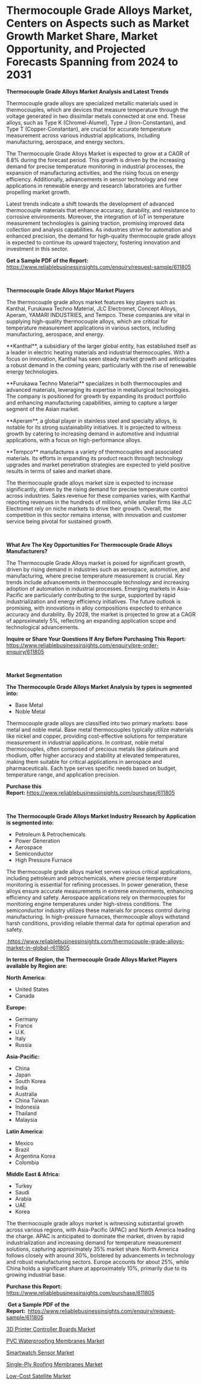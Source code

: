 <p><h1>Thermocouple Grade Alloys Market, Centers on Aspects such as Market Growth Market Share, Market Opportunity, and Projected Forecasts Spanning from 2024 to 2031</h1></p><p><strong>Thermocouple Grade Alloys Market Analysis and Latest Trends</strong></p>
<p><p>Thermocouple grade alloys are specialized metallic materials used in thermocouples, which are devices that measure temperature through the voltage generated in two dissimilar metals connected at one end. These alloys, such as Type K (Chromel-Alumel), Type J (Iron-Constantan), and Type T (Copper-Constantan), are crucial for accurate temperature measurement across various industrial applications, including manufacturing, aerospace, and energy sectors.</p><p>The Thermocouple Grade Alloys Market is expected to grow at a CAGR of 6.8% during the forecast period. This growth is driven by the increasing demand for precise temperature monitoring in industrial processes, the expansion of manufacturing activities, and the rising focus on energy efficiency. Additionally, advancements in sensor technology and new applications in renewable energy and research laboratories are further propelling market growth.</p><p>Latest trends indicate a shift towards the development of advanced thermocouple materials that enhance accuracy, durability, and resistance to corrosive environments. Moreover, the integration of IoT in temperature measurement technologies is gaining traction, promising improved data collection and analysis capabilities. As industries strive for automation and enhanced precision, the demand for high-quality thermocouple grade alloys is expected to continue its upward trajectory, fostering innovation and investment in this sector.</p></p>
<p><strong>Get a Sample PDF of the Report:&nbsp;</strong> <a href="https://www.reliablebusinessinsights.com/enquiry/request-sample/611805?utm_campaign=1113&utm_medium=2&utm_source=Github&utm_content=ia&utm_term=29092024&utm_id=thermocouple-grade-alloys">https://www.reliablebusinessinsights.com/enquiry/request-sample/611805</a></p>
<p>&nbsp;</p>
<p><strong>Thermocouple Grade Alloys Major Market Players</strong></p>
<p><p>The thermocouple grade alloys market features key players such as Kanthal, Furukawa Techno Material, JLC Electromet, Concept Alloys, Aperam, YAMARI INDUSTRIES, and Tempco. These companies are vital in supplying high-quality thermocouple alloys, which are critical for temperature measurement applications in various sectors, including manufacturing, aerospace, and energy.</p><p>**Kanthal**, a subsidiary of the larger global entity, has established itself as a leader in electric heating materials and industrial thermocouples. With a focus on innovation, Kanthal has seen steady market growth and anticipates a robust demand in the coming years, particularly with the rise of renewable energy technologies.</p><p>**Furukawa Techno Material** specializes in both thermocouples and advanced materials, leveraging its expertise in metallurgical technologies. The company is positioned for growth by expanding its product portfolio and enhancing manufacturing capabilities, aiming to capture a larger segment of the Asian market.</p><p>**Aperam**, a global player in stainless steel and specialty alloys, is notable for its strong sustainability initiatives. It is projected to witness growth by catering to increasing demand in automotive and industrial applications, with a focus on high-performance alloys.</p><p>**Tempco** manufactures a variety of thermocouples and associated materials. Its efforts in expanding its product reach through technology upgrades and market penetration strategies are expected to yield positive results in terms of sales and market share.</p><p>The thermocouple grade alloys market size is expected to increase significantly, driven by the rising demand for precise temperature control across industries. Sales revenue for these companies varies, with Kanthal reporting revenues in the hundreds of millions, while smaller firms like JLC Electromet rely on niche markets to drive their growth. Overall, the competition in this sector remains intense, with innovation and customer service being pivotal for sustained growth.</p></p>
<p>&nbsp;</p>
<p><strong>What Are The Key Opportunities For Thermocouple Grade Alloys Manufacturers?</strong></p>
<p><p>The Thermocouple Grade Alloys market is poised for significant growth, driven by rising demand in industries such as aerospace, automotive, and manufacturing, where precise temperature measurement is crucial. Key trends include advancements in thermocouple technology and increasing adoption of automation in industrial processes. Emerging markets in Asia-Pacific are particularly contributing to the surge, supported by rapid industrialization and energy efficiency initiatives. The future outlook is promising, with innovations in alloy compositions expected to enhance accuracy and durability. By 2028, the market is projected to grow at a CAGR of approximately 5%, reflecting an expanding application scope and technological advancements.</p></p>
<p><strong>Inquire or Share Your Questions If Any Before Purchasing This Report:</strong> <a href="https://www.reliablebusinessinsights.com/enquiry/pre-order-enquiry/611805?utm_campaign=1113&utm_medium=2&utm_source=Github&utm_content=ia&utm_term=29092024&utm_id=thermocouple-grade-alloys">https://www.reliablebusinessinsights.com/enquiry/pre-order-enquiry/611805</a></p>
<p>&nbsp;</p>
<p><strong>Market Segmentation</strong></p>
<p><strong>The Thermocouple Grade Alloys Market Analysis by types is segmented into:</strong></p>
<p><ul><li>Base Metal</li><li>Noble Metal</li></ul></p>
<p><p>Thermocouple grade alloys are classified into two primary markets: base metal and noble metal. Base metal thermocouples typically utilize materials like nickel and copper, providing cost-effective solutions for temperature measurement in industrial applications. In contrast, noble metal thermocouples, often composed of precious metals like platinum and rhodium, offer higher accuracy and stability at elevated temperatures, making them suitable for critical applications in aerospace and pharmaceuticals. Each type serves specific needs based on budget, temperature range, and application precision.</p></p>
<p><strong>Purchase this Report:&nbsp;</strong><a href="https://www.reliablebusinessinsights.com/purchase/611805?utm_campaign=1113&utm_medium=2&utm_source=Github&utm_content=ia&utm_term=29092024&utm_id=thermocouple-grade-alloys">https://www.reliablebusinessinsights.com/purchase/611805</a></p>
<p>&nbsp;</p>
<p><strong>The Thermocouple Grade Alloys Market Industry Research by Application is segmented into:</strong></p>
<p><ul><li>Petroleum & Petrochemicals</li><li>Power Generation</li><li>Aerospace</li><li>Semiconductor</li><li>High Pressure Furnace</li></ul></p>
<p><p>The thermocouple grade alloys market serves various critical applications, including petroleum and petrochemicals, where precise temperature monitoring is essential for refining processes. In power generation, these alloys ensure accurate measurements in extreme environments, enhancing efficiency and safety. Aerospace applications rely on thermocouples for monitoring engine temperatures under high-stress conditions. The semiconductor industry utilizes these materials for process control during manufacturing. In high-pressure furnaces, thermocouple alloys withstand harsh conditions, providing reliable thermal data for optimal operation and safety.</p></p>
<p><a href="https://www.reliablebusinessinsights.com/thermocouple-grade-alloys-market-in-global-r611805?utm_campaign=1113&utm_medium=2&utm_source=Github&utm_content=ia&utm_term=29092024&utm_id=thermocouple-grade-alloys">&nbsp;https://www.reliablebusinessinsights.com/thermocouple-grade-alloys-market-in-global-r611805</a></p>
<p><strong>In terms of Region, the Thermocouple Grade Alloys Market Players available by Region are:</strong></p>
<p>
    <p> <strong> North America: </strong>
        <ul>
            <li>United States</li>
            <li>Canada</li>
        </ul>
        </p> 
    <p> <strong> Europe: </strong>
        <ul>
            <li>Germany</li>
            <li>France</li>
            <li>U.K.</li>
            <li>Italy</li>
            <li>Russia</li>
        </ul>
        </p> 
    <p> <strong> Asia-Pacific: </strong>
        <ul>
            <li>China</li>
            <li>Japan</li>
            <li>South Korea</li>
            <li>India</li>
            <li>Australia</li>
            <li>China Taiwan</li>
            <li>Indonesia</li>
            <li>Thailand</li>
            <li>Malaysia</li>
        </ul>
        </p> 
    <p> <strong> Latin America: </strong>
        <ul>
            <li>Mexico</li>
            <li>Brazil</li>
            <li>Argentina Korea</li>
            <li>Colombia</li>
        </ul>
        </p> 
    <p> <strong> Middle East & Africa: </strong>
        <ul>
            <li>Turkey</li>
            <li>Saudi</li>
            <li>Arabia</li>
            <li>UAE</li>
            <li>Korea</li>
        </ul>
    </p>
    </p>
<p><p>The thermocouple grade alloys market is witnessing substantial growth across various regions, with Asia-Pacific (APAC) and North America leading the charge. APAC is anticipated to dominate the market, driven by rapid industrialization and increasing demand for temperature measurement solutions, capturing approximately 35% market share. North America follows closely with around 30%, bolstered by advancements in technology and robust manufacturing sectors. Europe accounts for about 25%, while China holds a significant share at approximately 10%, primarily due to its growing industrial base.</p></p>
<p><strong>Purchase this Report: </strong><a href="https://www.reliablebusinessinsights.com/purchase/611805?utm_campaign=1113&utm_medium=2&utm_source=Github&utm_content=ia&utm_term=29092024&utm_id=thermocouple-grade-alloys">https://www.reliablebusinessinsights.com/purchase/611805</a></p>
<p>&nbsp;<strong>Get a Sample PDF of the Report:&nbsp;&nbsp;</strong><a href="https://www.reliablebusinessinsights.com/enquiry/request-sample/611805?utm_campaign=1113&utm_medium=2&utm_source=Github&utm_content=ia&utm_term=29092024&utm_id=thermocouple-grade-alloys">https://www.reliablebusinessinsights.com/enquiry/request-sample/611805</a></p>
<p><strong></strong></p>
<p><p><a href="https://issuu.com/reportprime-2/docs/3d-printer-controller-boards-market_562eddcc0d73da?utm_campaign=1113&utm_medium=2&utm_source=Github&utm_content=ia&utm_term=29092024&utm_id=thermocouple-grade-alloys">3D Printer Controller Boards Market</a></p><p><a href="https://github.com/KimNDobson/Market-Research-Report-List-1/blob/main/pvc-waterproofing-membranes-market.md?utm_campaign=1113&utm_medium=2&utm_source=Github&utm_content=ia&utm_term=29092024&utm_id=thermocouple-grade-alloys">PVC Waterproofing Membranes Market</a></p><p><a href="https://issuu.com/reportprime-2/docs/smartwatch-sensor-market-size-2030._2d2dffa89bcae7?utm_campaign=1113&utm_medium=2&utm_source=Github&utm_content=ia&utm_term=29092024&utm_id=thermocouple-grade-alloys">Smartwatch Sensor Market</a></p><p><a href="https://github.com/THOMPKINSLEO/Market-Research-Report-List-1/blob/main/single-ply-roofing-membranes-market.md?utm_campaign=1113&utm_medium=2&utm_source=Github&utm_content=ia&utm_term=29092024&utm_id=thermocouple-grade-alloys">Single-Ply Roofing Membranes Market</a></p><p><a href="https://www.linkedin.com/pulse/global-low-cost-satellite-market-opportunities-challenges2024-wwere?utm_campaign=1113&utm_medium=2&utm_source=Github&utm_content=ia&utm_term=29092024&utm_id=thermocouple-grade-alloys">Low-Cost Satellite Market</a></p></p>